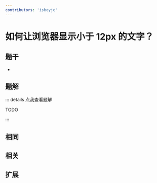 ```yaml
---
contributors: 'isboyjc'
---
```


# 如何让浏览器显示小于 12px 的文字？


## 题干

- 



## 题解

::: details 点我查看题解

  TODO

:::



## 相同


## 相关


## 扩展

